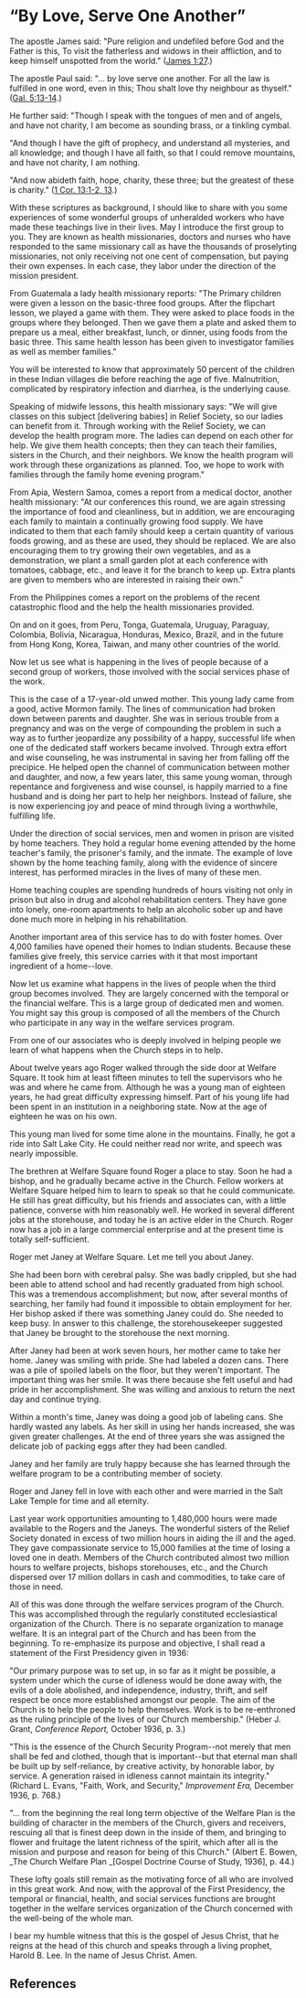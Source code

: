 # “By Love, Serve One Another”

The apostle James said: "Pure religion and undefiled before God and the Father
is this, To visit the fatherless and widows in their affliction, and to keep
himself unspotted from the world." ([James
1:27](/scriptures/nt/james/1.27?lang=eng#26).)

The apostle Paul said: "... by love serve one another. For all the law is
fulfilled in one word, even in this; Thou shalt love thy neighbour as
thyself." ([Gal. 5:13-14](/scriptures/nt/gal/5.13-14?lang=eng#12).)

He further said: "Though I speak with the tongues of men and of angels, and
have not charity, I am become as sounding brass, or a tinkling cymbal.

"And though I have the gift of prophecy, and understand all mysteries, and all
knowledge; and though I have all faith, so that I could remove mountains, and
have not charity, I am nothing.

"And now abideth faith, hope, charity, these three; but the greatest of these
is charity." ([1 Cor. 13:1-2, 13](/scriptures/nt/1-cor/13.1-2,13?lang=eng#0).)

With these scriptures as background, I should like to share with you some
experiences of some wonderful groups of unheralded workers who have made these
teachings live in their lives. May I introduce the first group to you. They
are known as health missionaries, doctors and nurses who have responded to the
same missionary call as have the thousands of proselyting missionaries, not
only receiving not one cent of compensation, but paying their own expenses. In
each case, they labor under the direction of the mission president.

From Guatemala a lady health missionary reports: "The Primary children were
given a lesson on the basic-three food groups. After the flipchart lesson, we
played a game with them. They were asked to place foods in the groups where
they belonged. Then we gave them a plate and asked them to prepare us a meal,
either breakfast, lunch, or dinner, using foods from the basic three. This
same health lesson has been given to investigator families as well as member
families."

You will be interested to know that approximately 50 percent of the children
in these Indian villages die before reaching the age of five. Malnutrition,
complicated by respiratory infection and diarrhea, is the underlying cause.

Speaking of midwife lessons, this health missionary says: "We will give
classes on this subject [delivering babies] in Relief Society, so our ladies
can benefit from it. Through working with the Relief Society, we can develop
the health program more. The ladies can depend on each other for help. We give
them health concepts; then they can teach their families, sisters in the
Church, and their neighbors. We know the health program will work through
these organizations as planned. Too, we hope to work with families through the
family home evening program."

From Apia, Western Samoa, comes a report from a medical doctor, another health
missionary: "At our conferences this round, we are again stressing the
importance of food and cleanliness, but in addition, we are encouraging each
family to maintain a continually growing food supply. We have indicated to
them that each family should keep a certain quantity of various foods growing,
and as these are used, they should be replaced. We are also encouraging them
to try growing their own vegetables, and as a demonstration, we plant a small
garden plot at each conference with tomatoes, cabbage, etc., and leave it for
the branch to keep up. Extra plants are given to members who are interested in
raising their own."

From the Philippines comes a report on the problems of the recent catastrophic
flood and the help the health missionaries provided.

On and on it goes, from Peru, Tonga, Guatemala, Uruguay, Paraguay, Colombia,
Bolivia, Nicaragua, Honduras, Mexico, Brazil, and in the future from Hong
Kong, Korea, Taiwan, and many other countries of the world.

Now let us see what is happening in the lives of people because of a second
group of workers, those involved with the social services phase of the work.

This is the case of a 17-year-old unwed mother. This young lady came from a
good, active Mormon family. The lines of communication had broken down between
parents and daughter. She was in serious trouble from a pregnancy and was on
the verge of compounding the problem in such a way as to further jeopardize
any possibility of a happy, successful life when one of the dedicated staff
workers became involved. Through extra effort and wise counseling, he was
instrumental in saving her from falling off the precipice. He helped open the
channel of communication between mother and daughter, and now, a few years
later, this same young woman, through repentance and forgiveness and wise
counsel, is happily married to a fine husband and is doing her part to help
her neighbors. Instead of failure, she is now experiencing joy and peace of
mind through living a worthwhile, fulfilling life.

Under the direction of social services, men and women in prison are visited by
home teachers. They hold a regular home evening attended by the home teacher's
family, the prisoner's family, and the inmate. The example of love shown by
the home teaching family, along with the evidence of sincere interest, has
performed miracles in the lives of many of these men.

Home teaching couples are spending hundreds of hours visiting not only in
prison but also in drug and alcohol rehabilitation centers. They have gone
into lonely, one-room apartments to help an alcoholic sober up and have done
much more in helping in his rehabilitation.

Another important area of this service has to do with foster homes. Over 4,000
families have opened their homes to Indian students. Because these families
give freely, this service carries with it that most important ingredient of a
home--love.

Now let us examine what happens in the lives of people when the third group
becomes involved. They are largely concerned with the temporal or the
financial welfare. This is a large group of dedicated men and women. You might
say this group is composed of all the members of the Church who participate in
any way in the welfare services program.

From one of our associates who is deeply involved in helping people we learn
of what happens when the Church steps in to help.

About twelve years ago Roger walked through the side door at Welfare Square.
It took him at least fifteen minutes to tell the supervisors who he was and
where he came from. Although he was a young man of eighteen years, he had
great difficulty expressing himself. Part of his young life had been spent in
an institution in a neighboring state. Now at the age of eighteen he was on
his own.

This young man lived for some time alone in the mountains. Finally, he got a
ride into Salt Lake City. He could neither read nor write, and speech was
nearly impossible.

The brethren at Welfare Square found Roger a place to stay. Soon he had a
bishop, and he gradually became active in the Church. Fellow workers at
Welfare Square helped him to learn to speak so that he could communicate. He
still has great difficulty, but his friends and associates can, with a little
patience, converse with him reasonably well. He worked in several different
jobs at the storehouse, and today he is an active elder in the Church. Roger
now has a job in a large commercial enterprise and at the present time is
totally self-sufficient.

Roger met Janey at Welfare Square. Let me tell you about Janey.

She had been born with cerebral palsy. She was badly crippled, but she had
been able to attend school and had recently graduated from high school. This
was a tremendous accomplishment; but now, after several months of searching,
her family had found it impossible to obtain employment for her. Her bishop
asked if there was something Janey could do. She needed to keep busy. In
answer to this challenge, the storehousekeeper suggested that Janey be brought
to the storehouse the next morning.

After Janey had been at work seven hours, her mother came to take her home.
Janey was smiling with pride. She had labeled a dozen cans. There was a pile
of spoiled labels on the floor, but they weren't important. The important
thing was her smile. It was there because she felt useful and had pride in her
accomplishment. She was willing and anxious to return the next day and
continue trying.

Within a month's time, Janey was doing a good job of labeling cans. She hardly
wasted any labels. As her skill in using her hands increased, she was given
greater challenges. At the end of three years she was assigned the delicate
job of packing eggs after they had been candled.

Janey and her family are truly happy because she has learned through the
welfare program to be a contributing member of society.

Roger and Janey fell in love with each other and were married in the Salt Lake
Temple for time and all eternity.

Last year work opportunities amounting to 1,480,000 hours were made available
to the Rogers and the Janeys. The wonderful sisters of the Relief Society
donated in excess of two million hours in aiding the ill and the aged. They
gave compassionate service to 15,000 families at the time of losing a loved
one in death. Members of the Church contributed almost two million hours to
welfare projects, bishops storehouses, etc., and the Church dispersed over 17
million dollars in cash and commodities, to take care of those in need.

All of this was done through the welfare services program of the Church. This
was accomplished through the regularly constituted ecclesiastical organization
of the Church. There is no separate organization to manage welfare. It is an
integral part of the Church and has been from the beginning. To re-emphasize
its purpose and objective, I shall read a statement of the First Presidency
given in 1936:

"Our primary purpose was to set up, in so far as it might be possible, a
system under which the curse of idleness would be done away with, the evils of
a dole abolished, and independence, industry, thrift, and self respect be once
more established amongst our people. The aim of the Church is to help the
people to help themselves. Work is to be re-enthroned as the ruling principle
of the lives of our Church membership." (Heber J. Grant, _Conference Report,_
October 1936, p. 3.)

"This is the essence of the Church Security Program--not merely that men shall
be fed and clothed, though that is important--but that eternal man shall be
built up by self-reliance, by creative activity, by honorable labor, by
service. A generation raised in idleness cannot maintain its integrity."
(Richard L. Evans, "Faith, Work, and Security," _Improvement Era,_ December
1936, p. 768.)

"... from the beginning the real long term objective of the Welfare Plan is the
building of character in the members of the Church, givers and receivers,
rescuing all that is finest deep down in the inside of them, and bringing to
flower and fruitage the latent richness of the spirit, which after all is the
mission and purpose and reason for being of this Church." (Albert E. Bowen,
_The Church Welfare Plan _[Gospel Doctrine Course of Study, 1936], p. 44.)

These lofty goals still remain as the motivating force of all who are involved
in this great work. And now, with the approval of the First Presidency, the
temporal or financial, health, and social services functions are brought
together in the welfare services organization of the Church concerned with the
well-being of the whole man.

I bear my humble witness that this is the gospel of Jesus Christ, that he
reigns at the head of this church and speaks through a living prophet, Harold
B. Lee. In the name of Jesus Christ. Amen.

## References

